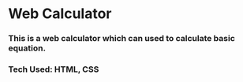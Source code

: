 # Web Calculator

### This is a web calculator which can used to calculate basic equation.
### Tech Used: HTML, CSS
